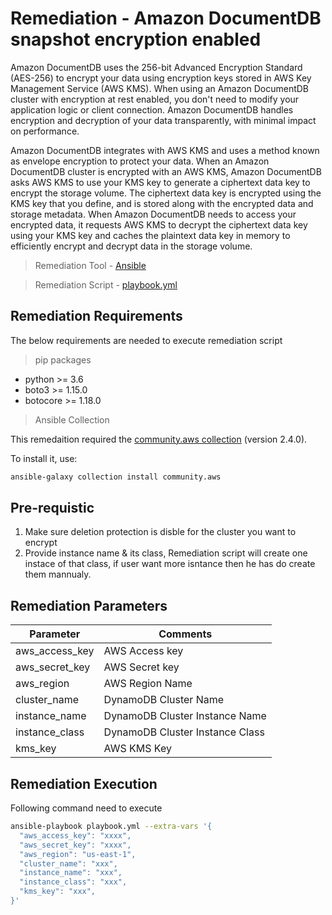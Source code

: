 # Remediation - Amazon DocumentDB snapshot encryption enabled
Amazon DocumentDB uses the 256-bit Advanced Encryption Standard (AES-256) to encrypt your data using encryption keys stored in AWS Key Management Service (AWS KMS). When using an Amazon DocumentDB cluster with encryption at rest enabled, you don't need to modify your application logic or client connection. Amazon DocumentDB handles encryption and decryption of your data transparently, with minimal impact on performance.

Amazon DocumentDB integrates with AWS KMS and uses a method known as envelope encryption to protect your data. When an Amazon DocumentDB cluster is encrypted with an AWS KMS, Amazon DocumentDB asks AWS KMS to use your KMS key to generate a ciphertext data key to encrypt the storage volume. The ciphertext data key is encrypted using the KMS key that you define, and is stored along with the encrypted data and storage metadata. When Amazon DocumentDB needs to access your encrypted data, it requests AWS KMS to decrypt the ciphertext data key using your KMS key and caches the plaintext data key in memory to efficiently encrypt and decrypt data in the storage volume.

> Remediation Tool   - [Ansible](https://www.ansible.com/)

> Remediation Script - [playbook.yml](playbook.yml)

## Remediation Requirements
The below requirements are needed to execute remediation script

> pip packages
- python >= 3.6
- boto3 >= 1.15.0
- botocore >= 1.18.0

> Ansible Collection

This remedaition required the [community.aws collection](https://galaxy.ansible.com/community/aws) (version 2.4.0).

To install it, use: 
```sh
ansible-galaxy collection install community.aws
```
## Pre-requistic
1. Make sure deletion protection is disble for the cluster you want to encrypt
2. Provide instance name & its class, Remediation script will create one instace of that class, if user want more isntance then he has do create them mannualy.

## Remediation Parameters

| Parameter      | Comments                        |
|----------------|---------------------------------|
| aws_access_key | AWS Access key                  |
| aws_secret_key | AWS Secret key                  |
| aws_region     | AWS Region Name                 |
| cluster_name   | DynamoDB Cluster Name           |
| instance_name  | DynamoDB Cluster Instance Name  |
| instance_class | DynamoDB Cluster Instance Class |
| kms_key        | AWS KMS Key                     |


## Remediation Execution
Following command need to execute
```sh
ansible-playbook playbook.yml --extra-vars '{
  "aws_access_key": "xxxx",
  "aws_secret_key": "xxxx",
  "aws_region": "us-east-1",
  "cluster_name": "xxx",
  "instance_name": "xxx",
  "instance_class": "xxx",
  "kms_key": "xxx",
}'
```
